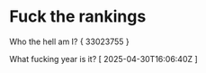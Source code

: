 # Fuck the rankings

Who the hell am I?
{ 33023755 }

What fucking year is it?
[ 2025-04-30T16:06:40Z ]
